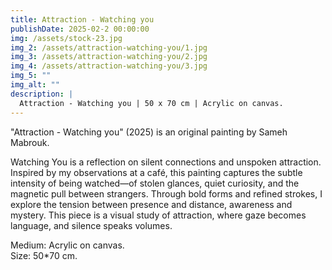 ```yaml
---
title: Attraction - Watching you
publishDate: 2025-02-2 00:00:00
img: /assets/stock-23.jpg
img_2: /assets/attraction-watching-you/1.jpg
img_3: /assets/attraction-watching-you/2.jpg
img_4: /assets/attraction-watching-you/3.jpg
img_5: ""
img_alt: ""
description: | 
  Attraction - Watching you | 50 x 70 cm | Acrylic on canvas.
---
```


"Attraction - Watching you" (2025) is an original painting by Sameh Mabrouk.

Watching You is a reflection on silent connections and unspoken attraction. Inspired by my observations at a café, this painting captures the subtle intensity of being watched—of stolen glances, quiet curiosity, and the magnetic pull between strangers. Through bold forms and refined strokes, I explore the tension between presence and distance, awareness and mystery. This piece is a visual study of attraction, where gaze becomes language, and silence speaks volumes.

Medium: Acrylic on canvas.\
Size: 50*70 cm.